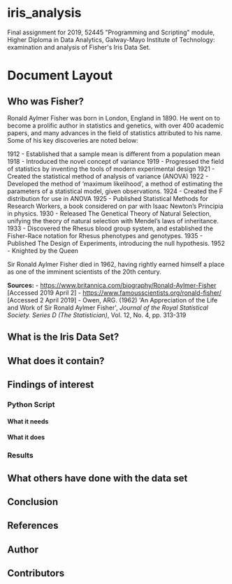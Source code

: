 # iris_analysis
Final assignment for 2019, 52445 "Programming and Scripting" module, Higher Diploma in Data Analytics, Galway-Mayo Institute of Technology: examination and analysis of Fisher's Iris Data Set.

# Document Layout

## Who was Fisher?
Ronald Aylmer Fisher was born in London, England in 1890. He went on to become a prolific author in statistics and genetics, with over 400 academic papers, and many advances in the field of statistics attributed to his name. Some of his key discoveries are noted below:

1912 -	Established that a sample mean is different from a population mean
1918 - 	Introduced the novel concept of variance
1919 - 	Progressed the field of statistics by inventing the tools of modern experimental design
1921 - 	Created the statistical method of analysis of variance (ANOVA) 
1922 - 	Developed the method of ‘maximum likelihood’, a method of estimating the parameters of a statistical model, given observations.
1924 - 	Created the F distribution for use in ANOVA
1925 -	Published Statistical Methods for Research Workers, a book considered on par with Isaac Newton’s Principia in physics.
1930 - 	Released The Genetical Theory of Natural Selection, unifying the theory of natural selection with Mendel’s laws of inheritance.
1933 -	Discovered the Rhesus blood group system, and established the Fisher-Race notation for Rhesus phenotypes and genotypes. 
1935 - 	Published The Design of Experiments, introducing the null hypothesis.
1952 -	Knighted by the Queen

Sir Ronald Aylmer Fisher died in 1962, having rightly earned himself a place as one of the imminent scientists of the 20th century.

**Sources:**    - https://www.britannica.com/biography/Ronald-Aylmer-Fisher [Accessed 2019 April 2]
                - https://www.famousscientists.org/ronald-fisher/ [Accessed 2 April 2019]
                - Owen, ARG. (1962) 'An Appreciation of the Life and Work of Sir Ronald Aylmer Fisher', *Journal of the Royal Statistical    Society. Series D (The Statistician)*, Vol. 12, No. 4, pp. 313-319


## What is the Iris Data Set?

## What does it contain?

## Findings of interest

### Python Script
#### What it needs
#### What it does

### Results

## What others have done with the data set

## Conclusion

## References

## Author

## Contributors
